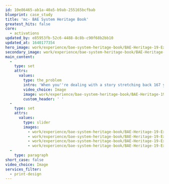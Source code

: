 ```yaml
---
id: 10e86465-ab1a-40a5-b9ab-255165bcfbab
blueprint: case_study
title: 'mc- BAE System Heritage Book'
greatest_hits: false
core:
  - activations
updated_by: e85953fb-52c6-4488-8c8b-c90f68b2bb10
updated_at: 1640177354
hero_image: work/experience/bae-system-heritage-book/BAE-Heritage-19-Experience-Full-Image-1360x768.5.jpg
secondary_image: work/experience/bae-system-heritage-book/BAE-Heritage-19-Experience-Secondary-Image-896x597.jpg
main_content:
  -
    type: set
    attrs:
      values:
        type: the_problem
        intro: 'When you''re dealing with a story stretching back 167 years, a 4 inch screen just won''t cut it. So when BAE Systems came to us for an idea to celebrate the history of The Tank Factory, we strongly recommended that they do it in print. Using archive photography, we crafted an editorial design that balances a clean and modern layout with the historical character of the photos. We also included colourful bars set off against bold typography and callouts to take readers on a journey into the hidden story of the factory. '
        video_choice: Image
        image: work/experience/bae-system-heritage-book/BAE-Heritage-19-Experience-Large-927x522.jpg
        custom_header: ' '
  -
    type: set
    attrs:
      values:
        type: slider
        images:
          - work/experience/bae-system-heritage-book/BAE-Heritage-19-Experience-Small-740x416.25-1.jpg
          - work/experience/bae-system-heritage-book/BAE-Heritage-19-Experience-Small-740x416.25-2.jpg
          - work/experience/bae-system-heritage-book/BAE-Heritage-19-Experience-Small-740x416.25-3.jpg
          - work/experience/bae-system-heritage-book/BAE-Heritage-19-Experience-Small-740x416.25-4.jpg
  -
    type: paragraph
short_case: false
video_choice: Image
services_filter:
  - print-design
---
```

